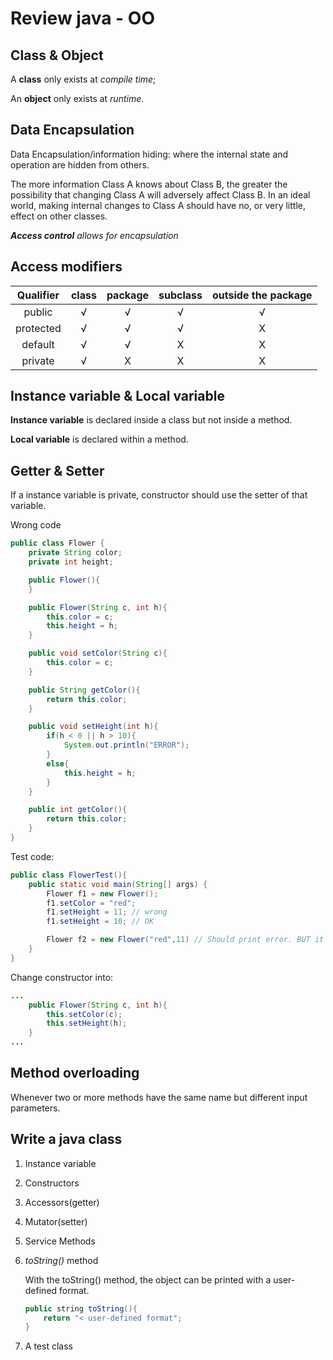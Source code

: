 # Review java - OO


## Class & Object

A **class** only exists at _compile time_;

An **object** only exists at _runtime_.

## Data Encapsulation

Data Encapsulation/information hiding: where the internal state and operation are hidden from others.

The more information Class A knows about Class B, the greater the possibility that changing Class A will adversely affect Class B. In an ideal world, making internal changes to Class A should have no, or very little, effect on other classes.

_**Access control** allows for encapsulation_

## Access modifiers

| Qualifier |  class  | package | subclass | outside the package |
| :-------: | :-----: | :-----: | :------: | :-----------------: |
|  public   | &radic; | &radic; | &radic;  |       &radic;       |
| protected | &radic; | &radic; | &radic;  |          X          |
|  default  | &radic; | &radic; |    X     |          X          |
|  private  | &radic; |    X    |    X     |          X          |

## Instance variable & Local variable

**Instance variable** is declared inside a class but not inside a method.

**Local variable** is declared within a method.

## Getter & Setter

If a instance variable is private, constructor should use the setter of that variable.

Wrong code

```java
public class Flower {
    private String color;
    private int height;

    public Flower(){
    }

    public Flower(String c, int h){
        this.color = c;
        this.height = h;
    }

    public void setColor(String c){
        this.color = c;
    }

    public String getColor(){
        return this.color;
    }

    public void setHeight(int h){
        if(h < 0 || h > 10){
            System.out.println("ERROR");
        }
        else{
            this.height = h;
        }
    }

    public int getColor(){
        return this.color;
    }
}
```

Test code:

```java
public class FlowerTest(){
    public static void main(String[] args) {
        Flower f1 = new Flower();
        f1.setColor = "red";
        f1.setHeight = 11; // wrong
        f1.setHeight = 10; // OK

        Flower f2 = new Flower("red",11) // Should print error. BUT it pass.
    }
}
```

Change constructor into:

```java
...
    public Flower(String c, int h){
        this.setColor(c);
        this.setHeight(h);
    }
...
```

## Method overloading

Whenever two or more methods have the same name but different input parameters.

## Write a java class

1. Instance variable
2. Constructors
3. Accessors(getter)
4. Mutator(setter)
5. Service Methods
6. _toString()_ method

    With the toString() method, the object can be printed with a user-defined format.

    ```java
    public string toString(){
        return "< user-defined format";
    }
    ```

7. A test class

